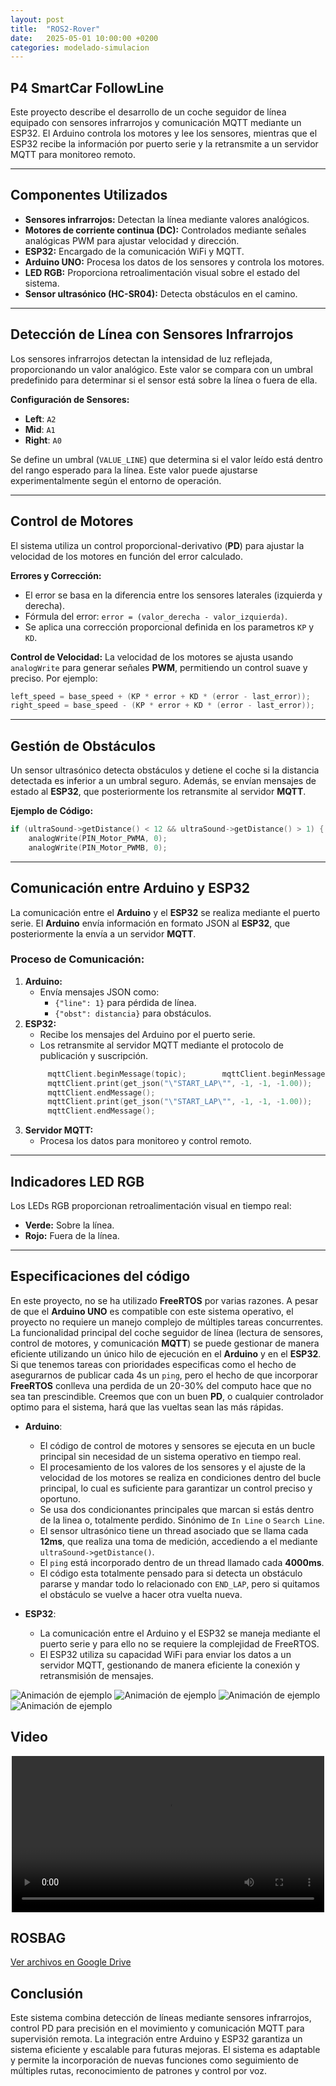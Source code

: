 ```yaml
---
layout: post
title:  "ROS2-Rover"
date:   2025-05-01 10:00:00 +0200
categories: modelado-simulacion
---
```


## P4 SmartCar FollowLine

Este proyecto describe el desarrollo de un coche seguidor de línea equipado con sensores infrarrojos y comunicación MQTT mediante un ESP32. El Arduino controla los motores y lee los sensores, mientras que el ESP32 recibe la información por puerto serie y la retransmite a un servidor MQTT para monitoreo remoto.

---

## **Componentes Utilizados**

- **Sensores infrarrojos:** Detectan la línea mediante valores analógicos.
- **Motores de corriente continua (DC):** Controlados mediante señales analógicas PWM para ajustar velocidad y dirección.
- **ESP32:** Encargado de la comunicación WiFi y MQTT.
- **Arduino UNO:** Procesa los datos de los sensores y controla los motores.
- **LED RGB:** Proporciona retroalimentación visual sobre el estado del sistema.
- **Sensor ultrasónico (HC-SR04):** Detecta obstáculos en el camino.

---

## **Detección de Línea con Sensores Infrarrojos**

Los sensores infrarrojos detectan la intensidad de luz reflejada, proporcionando un valor analógico. Este valor se compara con un umbral predefinido para determinar si el sensor está sobre la línea o fuera de ella.

**Configuración de Sensores:**
- **Left**: `A2`
- **Mid**: `A1`
- **Right**: `A0`

Se define un umbral (`VALUE_LINE`) que determina si el valor leído está dentro del rango esperado para la línea. Este valor puede ajustarse experimentalmente según el entorno de operación.

---

## **Control de Motores**

El sistema utiliza un control proporcional-derivativo (**PD**) para ajustar la velocidad de los motores en función del error calculado.

**Errores y Corrección:**
- El error se basa en la diferencia entre los sensores laterales (izquierda y derecha).
- Fórmula del error: `error = (valor_derecha - valor_izquierda)`.
- Se aplica una corrección proporcional definida en los parametros `KP` y `KD`.

**Control de Velocidad:**
La velocidad de los motores se ajusta usando `analogWrite` para generar señales **PWM**, permitiendo un control suave y preciso. Por ejemplo:
```c++
left_speed = base_speed + (KP * error + KD * (error - last_error));
right_speed = base_speed - (KP * error + KD * (error - last_error));
```

---

## **Gestión de Obstáculos**

Un sensor ultrasónico detecta obstáculos y detiene el coche si la distancia detectada es inferior a un umbral seguro. Además, se envían mensajes de estado al **ESP32**, que posteriormente los retransmite al servidor **MQTT**.

**Ejemplo de Código:**
```c++
if (ultraSound->getDistance() < 12 && ultraSound->getDistance() > 1) {
    analogWrite(PIN_Motor_PWMA, 0);
    analogWrite(PIN_Motor_PWMB, 0);
```

---

## **Comunicación entre Arduino y ESP32**

La comunicación entre el **Arduino** y el **ESP32** se realiza mediante el puerto serie. El **Arduino** envía información en formato JSON al **ESP32**, que posteriormente la envía a un servidor **MQTT**.

### **Proceso de Comunicación:**
1. **Arduino:**
   - Envía mensajes JSON como:
     - `{"line": 1}` para pérdida de línea.
     - `{"obst": distancia}` para obstáculos.
2. **ESP32:**
   - Recibe los mensajes del Arduino por el puerto serie.
   - Los retransmite al servidor MQTT mediante el protocolo de publicación y suscripción.
   ```c++
        mqttClient.beginMessage(topic);        mqttClient.beginMessage(topic);
        mqttClient.print(get_json("\"START_LAP\"", -1, -1, -1.00));
        mqttClient.endMessage();
        mqttClient.print(get_json("\"START_LAP\"", -1, -1, -1.00));
        mqttClient.endMessage();
   ```
3. **Servidor MQTT:**
   - Procesa los datos para monitoreo y control remoto.

---

## **Indicadores LED RGB**

Los LEDs RGB proporcionan retroalimentación visual en tiempo real:
- **Verde:** Sobre la línea.
- **Rojo:** Fuera de la línea.

---

## **Especificaciones del código**
En este proyecto, no se ha utilizado **FreeRTOS** por varias razones. A pesar de que el **Arduino UNO** es compatible con este sistema operativo, el proyecto no requiere un manejo complejo de múltiples tareas concurrentes. La funcionalidad principal del coche seguidor de línea (lectura de sensores, control de motores, y comunicación **MQTT**) se puede gestionar de manera eficiente utilizando un único hilo de ejecución en el **Arduino** y en el **ESP32**. Si que tenemos tareas con prioridades especificas como el hecho
de asegurarnos de publicar cada 4s un `ping`, pero el hecho de que incorporar **FreeRTOS** conlleva una perdida de un 20-30% del computo hace que no sea tan prescindible. Creemos que con un buen **PD**, o cualquier controlador optimo para el sistema, hará que las vueltas sean las más rápidas.

- **Arduino**:
    - El código de control de motores y sensores se ejecuta en un bucle principal sin necesidad de un sistema operativo en tiempo real.
    - El procesamiento de los valores de los sensores y el ajuste de la velocidad de los motores se realiza en condiciones dentro del bucle principal, lo cual es suficiente para garantizar un control preciso y oportuno.
    - Se usa dos condicionantes principales que marcan si estás dentro de la linea o, totalmente perdido. Sinónimo de `In Line` o `Search Line`.
    - El sensor ultrasónico tiene un thread asociado que se llama cada **12ms**, que realiza una toma de medición, accediendo a el mediante `ultraSound->getDistance()`.
    - El `ping` está incorporado dentro de un thread llamado cada **4000ms**.
    - El código esta totalmente pensado para si detecta un obstáculo pararse y mandar todo lo relacionado con `END_LAP`, pero si quitamos el obstáculo se vuelve a hacer otra vuelta nueva.

- **ESP32**:
    - La comunicación entre el Arduino y el ESP32 se maneja mediante el puerto serie y para ello no se requiere la complejidad de FreeRTOS.
    - El ESP32 utiliza su capacidad WiFi para enviar los datos a un servidor MQTT, gestionando de manera eficiente la conexión y retransmisión de mensajes.

![Animación de ejemplo](/assets/images/grafico_aceleracion.png)
![Animación de ejemplo](/assets/images/grafico_posicion.png)
![Animación de ejemplo](/assets/images/grafico_gasto_parcial.png)
![Animación de ejemplo](/assets/images/Captura%20desde%202025-05-01%2018-44-34.png)

## **Video**
<div style="display: flex; justify-content: center;">
  <video width="500" controls>
    <source src="{{ '/assets/videos/race-car.mp4' | relative_url }}" type="video/webm">
    Tu navegador no soporta videos en formato WebM.
  </video>
</div>

## **ROSBAG**
<a href="https://drive.google.com/drive/folders/1VN2PsVczo4zJnjfGJdyYVtV7DMUfw1vY?usp=sharing" target="_blank">Ver archivos en Google Drive</a>

## **Conclusión**

Este sistema combina detección de líneas mediante sensores infrarrojos, control PD para precisión en el movimiento y comunicación MQTT para supervisión remota. La integración entre Arduino y ESP32 garantiza un sistema eficiente y escalable para futuras mejoras. El sistema es adaptable y permite la incorporación de nuevas funciones como seguimiento de múltiples rutas, reconocimiento de patrones y control por voz.
